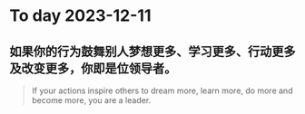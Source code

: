 
# To day 2023-12-11


## 如果你的行为鼓舞别人梦想更多、学习更多、行动更多及改变更多，你即是位领导者。
> If your actions inspire others to dream more, learn more, do more and become more, you are a leader.

    